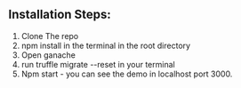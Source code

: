 ## Installation Steps:

1. Clone The repo
2. npm install in the terminal in the root directory
3. Open ganache
4. run truffle migrate --reset in your terminal
5. Npm start - you can see the demo in localhost port 3000.

#
